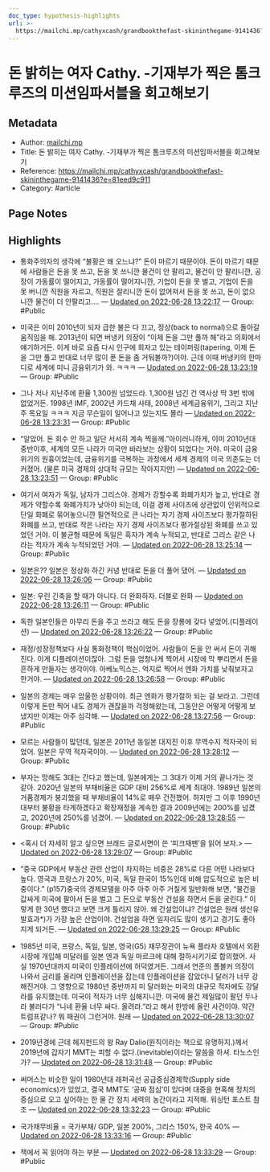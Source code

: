 ```yaml
---
doc_type: hypothesis-highlights
url: >-
  https://mailchi.mp/cathyxcash/grandbookthefast-skininthegame-9141436?e=81eed9c911
---
```


# 돈 밝히는 여자 Cathy. -기재부가 찍은 톰크루즈의 미션임파서블을 회고해보기

## Metadata
- Author: [mailchi.mp]()
- Title: 돈 밝히는 여자 Cathy. -기재부가 찍은 톰크루즈의 미션임파서블을 회고해보기
- Reference: https://mailchi.mp/cathyxcash/grandbookthefast-skininthegame-9141436?e=81eed9c911
- Category: #article

## Page Notes
## Highlights
- 통화주의자의 생각에 “불황은 왜 오느냐?” 돈이 마르기 때문이야. 돈이 마르기 때문에 사람들은 돈을 못 쓰고, 돈을 못 쓰니깐 물건이 안 팔리고, 물건이 안 팔리니깐, 공장이 가동률이 떨어지고, 가동률이 떨어지니깐, 기업이 돈을 못 벌고, 기업이 돈을 못 버니깐 직원을 자르고, 직원은 잘리니깐 돈이 없어져서 돈을 못 쓰고, 돈이 없으니깐 물건이 더 안팔리고…. — [Updated on 2022-06-28 13:22:17](https://hyp.is/5QBmbPaZEeyfPIcrvlkSMw/mailchi.mp/cathyxcash/grandbookthefast-skininthegame-9141436?e=81eed9c911) — Group: #Public

- 미국은 이미 2010년이 되자 급한 불은 다 끄고, 정상(back to normal)으로 돌아갈 움직임을 해. 2013년이 되면 버냉키 의장이 “이제 돈을 그만 풀까 해”라고 의회에서 얘기하거든. 이게 바로 요즘 다시 인구에 회자고 있는 테이퍼링(tapering, 이제 돈을 그만 풀고 반대로 너무 많이 푼 돈을 좀 거둬볼까?)이야. 근데 이때 버냉키의 한마디로 세계에 미니 금융위기가 와. ㅋㅋㅋ — [Updated on 2022-06-28 13:23:19](https://hyp.is/CkgutPaaEey6GNOg6bUWxw/mailchi.mp/cathyxcash/grandbookthefast-skininthegame-9141436?e=81eed9c911) — Group: #Public

- 그나 저나 지난주에 환율 1,300원 넘었드라. 1,300원 넘긴 건 역사상 딱 3번 밖에 없었거든. 1998년 IMF, 2002년 카드채 사태, 2008년 세계금융위기, 그리고 지난주 목요일 ㅋㅋㅋ 지금 무슨일이 일어나고 있는지도 몰라 — [Updated on 2022-06-28 13:23:31](https://hyp.is/EO9doPaaEeyudvsoAVF7nw/mailchi.mp/cathyxcash/grandbookthefast-skininthegame-9141436?e=81eed9c911) — Group: #Public

- “알았어. 돈 회수 안 하고 일단 서서히 계속 찍을께.”아이러니하게, 이미 2010년대 중반이후, 세계의 모든 나라가 미국만 바라보는 상황이 되었다는 거야. 미국이 금융위기의 원흉이었는데, 금융위기를 극복하는 과정에서 세계 경제의 미국 의존도는 더 커졌어. (물론 미국 경제의 상대적 규모는 작아지지만) — [Updated on 2022-06-28 13:23:51](https://hyp.is/HNIp1vaaEey1zJ8hut5KHg/mailchi.mp/cathyxcash/grandbookthefast-skininthegame-9141436?e=81eed9c911) — Group: #Public

- 여기서 여자가 독일, 남자가 그리스야. 경제가 강할수록 화폐가치가 높고, 반대로 경제가 약할수록 화폐가치가 낮아야 되는데, 이걸 경제 사이즈에 상관없이 인위적으로 단일 화폐로 묶어놓으니깐 필연적으로 큰 나라는 자기 경제 사이즈보다 평가절하된 화폐를 쓰고, 반대로 작은 나라는 자기 경제 사이즈보다 평가절상된 화폐를 쓰고 있었던 거야. 이 불균형 때문에 독일은 흑자가 계속 누적되고, 반대로 그리스 같은 나라는 적자가 계속 누적되었던 거야. — [Updated on 2022-06-28 13:25:14](https://hyp.is/Ts5DUvaaEey42u9vJ_16pA/mailchi.mp/cathyxcash/grandbookthefast-skininthegame-9141436?e=81eed9c911) — Group: #Public

- 일본은?? 일본은 정상화 하긴 커녕 반대로 돈을 더 풀어 댔어. — [Updated on 2022-06-28 13:26:06](https://hyp.is/bV29_PaaEey4EEPuHVwZIg/mailchi.mp/cathyxcash/grandbookthefast-skininthegame-9141436?e=81eed9c911) — Group: #Public

- 일본: 우린 긴축을 할 때가 아니다. 더 완화하자. 더블로 완화 — [Updated on 2022-06-28 13:26:11](https://hyp.is/cJJsPvaaEey39DPyZdy3zA/mailchi.mp/cathyxcash/grandbookthefast-skininthegame-9141436?e=81eed9c911) — Group: #Public

- 독한 일본인들은 아무리 돈을 주고 쓰라고 해도 돈을 장롱에 갖다 넣었어.(디플레이션) — [Updated on 2022-06-28 13:26:22](https://hyp.is/du26DPaaEeySKo9jkiDdFQ/mailchi.mp/cathyxcash/grandbookthefast-skininthegame-9141436?e=81eed9c911) — Group: #Public

- 재정/성장정책보다 사실 통화정책이 핵심이었어. 사람들이 돈을 안 써서 돈이 귀해진다. 이게 디플레이션이잖아. 그럼 돈을 엄청나게 찍어서 시장에 막 뿌리면서 돈을 흔하게 만들자는 생각이야. 아베노믹스는. 억지로 찍어서 엔화 가치를 낮춰보자고 한거야. — [Updated on 2022-06-28 13:26:58](https://hyp.is/jIlUjvaaEeyUmQ9yjqEHTw/mailchi.mp/cathyxcash/grandbookthefast-skininthegame-9141436?e=81eed9c911) — Group: #Public

- 일본의 경제는 매우 암울한 상황이야. 최근 엔화가 평가절하 되는 걸 보라고. 그런데 이렇게 돈만 찍어 내도 경제가 괜찮을까 걱정해왔는데, 그동안은 어떻게 어떻게 보냈지만 이제는 아주 심각해. — [Updated on 2022-06-28 13:27:56](https://hyp.is/r0oI7PaaEeysweeKT46k9g/mailchi.mp/cathyxcash/grandbookthefast-skininthegame-9141436?e=81eed9c911) — Group: #Public

- 모르는 사람들이 많던데, 일본은 2011년 동일본 대지진 이후 무역수지 적자국이 되었어. 일본은 무역 적자국이야.  — [Updated on 2022-06-28 13:28:12](https://hyp.is/uLlVGPaaEey3xS9GfcDdxA/mailchi.mp/cathyxcash/grandbookthefast-skininthegame-9141436?e=81eed9c911) — Group: #Public

- 부자는 망해도 3대는 간다고 했는데, 일본에게는 그 3대가 이제 거의 끝나가는 것 같아. 2020년 일본의 부채비율은 GDP 대비 256%로 세계 최대야. 1989년 일본의 거품경제가 붕괴했을 때 부채비율이 14%로 매우 건전했어. 하지만 그 이후 1990년대부터 불황을 타계하겠다고 확장재정을 계속한 결과 2009년에는 200%를 넘겼고, 2020년에 250%를 넘겼어. — [Updated on 2022-06-28 13:28:55](https://hyp.is/0oG_0PaaEeysN6t8uD7Erg/mailchi.mp/cathyxcash/grandbookthefast-skininthegame-9141436?e=81eed9c911) — Group: #Public

- <혹시 더 자세히 알고 싶으면 브래드 글로서면이 쓴 ‘피크재팬’을 읽어 보자.> — [Updated on 2022-06-28 13:29:07](https://hyp.is/2ZPJWPaaEeyaj4cqYwCjsA/mailchi.mp/cathyxcash/grandbookthefast-skininthegame-9141436?e=81eed9c911) — Group: #Public

- “중국 GDP에서 부동산 관련 산업이 차지하는 비중은 28%로 다른 어떤 나라보다 높다. 영국과 프랑스가 20%, 미국, 독일 한국이 15%인데 비해 압도적으로 높은 비중이다.” (p157)중국의 경제모델을 아주 아주 아주 거칠게 일반화해 보면, “물건을 값싸게 미국에 팔아서 돈을 벌고 그 돈으로 부동산 건설을 하면서 돈을 굴린다.” 이렇게 한 30년 했다고 보면 크게 틀리지 않아. 왜 건설업이냐? 건설업은 원래 생산유발효과*)가 가장 높은 산업이야. 건설업을 하면 일자리도 많이 생기고 경기도 좋아지게 되거든. — [Updated on 2022-06-28 13:29:25](https://hyp.is/5GGFPPaaEeyakHfx7Uo87A/mailchi.mp/cathyxcash/grandbookthefast-skininthegame-9141436?e=81eed9c911) — Group: #Public

- 1985년 미국, 프랑스, 독일, 일본, 영국(G5) 재무장관이 뉴욕 플라자 호텔에서 외환시장에 개입해 미달러를 일본 엔과 독일 마르크에 대해 절하시키기로 합의했어. 사실 1970년대까지 미국이 인플레이션에 허덕였거든. 그래서 연준의 폴볼커 의장이 나와서 금리를 올리며 인플레이션을 잡는데 인플레이션을 잡았더니 달러가 너무 강해진거야. 그 영향으로 1980년 중반까지 미 달러화는 미국의 대규모 적자에도 강달라를 유지했는데. 미국이 적자가 너무 심해지니깐. 미국에 물건 제일많이 팔던 두나라 불러다가 “니네 환율 너무 싸다. 올려라.”라고 해서 한방에 올린 사건이야. 약간 트럼프같나? 뭐 패권이 그런거야. 원래 — [Updated on 2022-06-28 13:30:07](https://hyp.is/_WldwPaaEeyQJtPx0Mgp8A/mailchi.mp/cathyxcash/grandbookthefast-skininthegame-9141436?e=81eed9c911) — Group: #Public

- 2019년경에 근데 헤지펀드의 왕 Ray Dalio(원칙이라는 책으로 유명하지.)께서 2019년에 갑자기 MMT는 피할 수 없다.(inevitable)이라는 말씀을 하셔. 타노스인가? — [Updated on 2022-06-28 13:31:48](https://hyp.is/OaEhxPabEeyvO1PlDwpPOA/mailchi.mp/cathyxcash/grandbookthefast-skininthegame-9141436?e=81eed9c911) — Group: #Public

- 써머스는 비슷한 일이 1980년대 래퍼곡선 공급중심경제학(Supply side economics)가 있었고, 결국 MMT도 ‘공짜 점심’이 있다며 대중을 현혹해 정치의 중심으로 오고 싶어하는 한 물 간 정치 세력의 농간이라고 지적해. 워싱턴 포스트 참조 — [Updated on 2022-06-28 13:32:23](https://hyp.is/Tmcm0PabEeypRx8Q6pPgBA/mailchi.mp/cathyxcash/grandbookthefast-skininthegame-9141436?e=81eed9c911) — Group: #Public

- 국가채무비율 = 국가부채/ GDP, 일본 200%, 그리스 150%, 한국 40% — [Updated on 2022-06-28 13:33:16](https://hyp.is/bfpjGPabEeyZ83cNXSxt-A/mailchi.mp/cathyxcash/grandbookthefast-skininthegame-9141436?e=81eed9c911) — Group: #Public

- 책에서 꼭 읽어야 하는 부분 — [Updated on 2022-06-28 13:33:29](https://hyp.is/dc6JFvabEey6IFfvL-JheA/mailchi.mp/cathyxcash/grandbookthefast-skininthegame-9141436?e=81eed9c911) — Group: #Public



